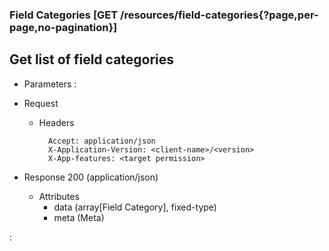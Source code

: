 ### Field Categories [GET /resources/field-categories{?page,per-page,no-pagination}]

## **Get list of field categories**

+ Parameters
    :[](../pagination_parameters.md)

+ Request
    + Headers
    
            Accept: application/json
            X-Application-Version: <client-name>/<version>
            X-App-features: <target permission>

+ Response 200 (application/json)
    + Attributes
        + data (array[Field Category], fixed-type)
        + meta (Meta)

:[](../error_responses.md)
